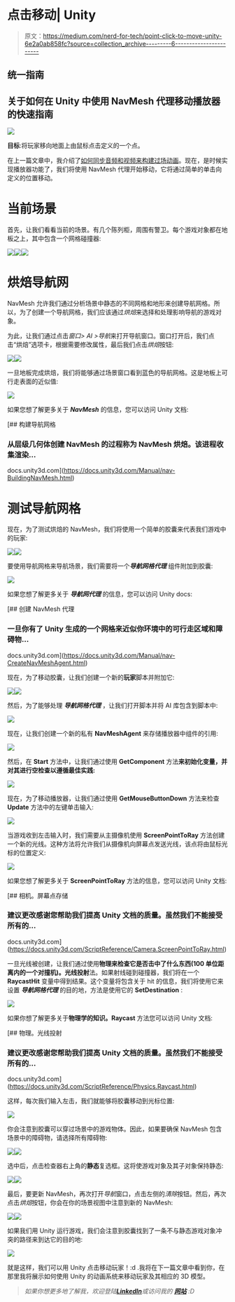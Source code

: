 # 点击移动| Unity

> 原文：<https://medium.com/nerd-for-tech/point-click-to-move-unity-6e2a0ab858fc?source=collection_archive---------6----------------------->

## 统一指南

## 关于如何在 Unity 中使用 NavMesh 代理移动播放器的快速指南

![](img/45a9b6f40428abad0f6dcfe2d6f2da31.png)

**目标**:将玩家移向地面上由鼠标点击定义的一个点。

在上一篇文章中，我介绍了[如何同步音频和视频来构建过场动画](/nerd-for-tech/synchronizing-audio-visuals-for-cutscenes-unity-2839947296f9)。现在，是时候实现播放器功能了，我们将使用 NavMesh 代理开始移动，它将通过简单的单击向定义的位置移动。

# 当前场景

首先，让我们看看当前的场景。有几个陈列柜，周围有警卫。每个游戏对象都在地板之上，其中包含一个网格碰撞器:

![](img/e87b36be5ca434394b2e6fcd3b69fe08.png)![](img/b4a9490742298faa955af0ea1b22b3dd.png)![](img/d255ec3748e5669007f81d28946a0e86.png)

# 烘焙导航网

NavMesh 允许我们通过分析场景中静态的不同网格和地形来创建导航网格。所以，为了创建一个导航网格，我们应该通过*烘焙*来选择和处理影响导航的游戏对象。

为此，让我们通过点击*窗口> AI >导航*来打开导航窗口。窗口打开后，我们点击“烘焙”选项卡，根据需要修改属性，最后我们点击*烘焙*按钮:

![](img/2b328cf9da9f64f79449c6274de49015.png)![](img/6f04a6c1a6dbda405c166df67c24122d.png)

一旦地板完成烘焙，我们将能够通过场景窗口看到蓝色的导航网格。这是地板上可行走表面的近似值:

![](img/f74ea99bc1c7573564e2d05317b25414.png)

如果您想了解更多关于 ***NavMesh*** 的信息，您可以访问 Unity 文档:

[](https://docs.unity3d.com/Manual/nav-BuildingNavMesh.html) [## 构建导航网格

### 从层级几何体创建 NavMesh 的过程称为 NavMesh 烘焙。该进程收集渲染…

docs.unity3d.com](https://docs.unity3d.com/Manual/nav-BuildingNavMesh.html) 

# 测试导航网格

现在，为了测试烘焙的 NavMesh，我们将使用一个简单的胶囊来代表我们游戏中的玩家:

![](img/de3678bca4b37b8d3e9b9fc68763668f.png)![](img/f0a44a2872ab92e6c7cb8f480131e192.png)

要使用导航网格来导航场景，我们需要将一个***导航网格代理*** 组件附加到胶囊:

![](img/039b0a0eb000e20ae1a9f318439b4936.png)

如果您想了解更多关于 ***导航网代理*** 的信息，您可以访问 Unity docs:

[](https://docs.unity3d.com/Manual/nav-CreateNavMeshAgent.html) [## 创建 NavMesh 代理

### 一旦你有了 Unity 生成的一个网格来近似你环境中的可行走区域和障碍物…

docs.unity3d.com](https://docs.unity3d.com/Manual/nav-CreateNavMeshAgent.html) 

现在，为了移动胶囊，让我们创建一个新的**玩家**脚本并附加它:

![](img/713627b618560f961517f60e0da3709c.png)![](img/06c9a9dd10d719a311de620e348a5354.png)

然后，为了能够处理 ***导航网格代理*** ，让我们打开脚本并将 AI 库包含到脚本中:

![](img/865c6c1d5d0da953df3aa43ab3d5ad00.png)

现在，让我们创建一个新的私有 **NavMeshAgent** 来存储播放器中组件的引用:

![](img/26d55d982b76c31141eeca4f3419c1d7.png)

然后，在 **Start** 方法中，让我们通过使用 **GetComponent** 方法**来初始化变量，并对其进行空检查以遵循最佳实践:**

![](img/95fd0cfd8b6f719a1d32ff1a0ecdb69d.png)

现在，为了移动播放器，让我们通过使用 **GetMouseButtonDown** 方法来检查 **Update** 方法中的左键单击输入:

![](img/acbb4e653baec284cff3f603d8692faf.png)

当游戏收到左击输入时，我们需要从主摄像机使用 **ScreenPointToRay** 方法创建一个新的光线。这种方法将允许我们从摄像机向屏幕点发送光线，该点将由鼠标光标的位置定义:

![](img/06240991a4a5cbc36f6714db92711e49.png)

如果您想了解更多关于 **ScreenPointToRay** 方法的信息，您可以访问 Unity 文档:

[](https://docs.unity3d.com/ScriptReference/Camera.ScreenPointToRay.html) [## 相机。屏幕点存储

### 建议更改感谢您帮助我们提高 Unity 文档的质量。虽然我们不能接受所有的…

docs.unity3d.com](https://docs.unity3d.com/ScriptReference/Camera.ScreenPointToRay.html) 

一旦光线被创建，让我们通过使用**物理来检查它是否击中了什么东西(100 单位距离内的一个对撞机)。光线投射**法。如果射线碰到碰撞器，我们将在一个 **RaycastHit** 变量中得到结果。这个变量将包含关于 hit 的信息，我们将使用它来设置 ***导航网格代理*** 的目的地，方法是使用它的 **SetDestination** :

![](img/0044609f250d6f6cdc895de8b8e20582.png)

如果你想了解更多关于**物理学的知识。Raycast** 方法您可以访问 Unity 文档:

[](https://docs.unity3d.com/ScriptReference/Physics.Raycast.html) [## 物理。光线投射

### 建议更改感谢您帮助我们提高 Unity 文档的质量。虽然我们不能接受所有的…

docs.unity3d.com](https://docs.unity3d.com/ScriptReference/Physics.Raycast.html) 

这样，每次我们输入左击，我们就能够将胶囊移动到光标位置:

![](img/62f636c4a230d1d85e5d47bdfa9f462b.png)

你会注意到胶囊可以穿过场景中的游戏物体。因此，如果要确保 NavMesh 包含场景中的障碍物，请选择所有障碍物:

![](img/a9b28ccd164c73e45610d55856794c83.png)![](img/27feabaf9aacee529045a269a3f9de6c.png)

选中后，点击检查器右上角的**静态**复选框。这将使游戏对象及其子对象保持静态:

![](img/4cf2f2fe6cbc1f34726df5af8908d251.png)![](img/eee8b6d77a4447a25318a908b47fc7e9.png)

最后，要更新 NavMesh，再次打开*导航*窗口，点击左侧的*清除*按钮。然后，再次点击*烘焙*按钮，你会在你的场景视图中注意到新的 NavMesh:

![](img/55a8ec3391bfa8d47ea0f40d08134248.png)![](img/feae17672dcaabe1493356875032dd06.png)

如果我们用 Unity 运行游戏，我们会注意到胶囊找到了一条不与静态游戏对象冲突的路径来到达它的目的地:

![](img/bd6aeaace282b952be885cc97245d732.png)

就是这样，我们可以用 Unity 点击移动玩家！:d .我将在下一篇文章中看到你，在那里我将展示如何使用 Unity 的动画系统来移动玩家及其相应的 3D 模型。

> *如果你想更多地了解我，欢迎登陆*[***LinkedIn***](https://www.linkedin.com/in/fas444/)**或访问我的* [***网站***](http://fernandoalcasan.com/) *:D**